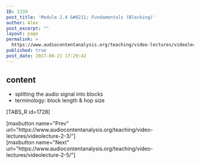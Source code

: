 ```yaml
---
ID: 1339
post_title: 'Module 2.4 &#8211; Fundamentals (Blocking)'
author: Alex
post_excerpt: ""
layout: page
permalink: >
  https://www.audiocontentanalysis.org/teaching/video-lectures/videolecture-2-4/
published: true
post_date: 2017-08-21 17:29:42
---
```

<h2>content</h2>
<ul>
 	<li>splitting the audio signal into blocks</li>
 	<li>terminology: block length &amp; hop size</li>
</ul>
[TABS_R id=1728]
<p style="text-align: left;">[maxbutton name="Prev" url="https://www.audiocontentanalysis.org/teaching/video-lectures/videolecture-2-3/"]<span style="float: right;">[maxbutton name="Next" url="https://www.audiocontentanalysis.org/teaching/video-lectures/videolecture-2-5/"]</span></p>